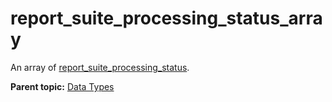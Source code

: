 # report_suite_processing_status_array

An array of [report_suite_processing_status](r_report_suite_processing_status.md#).

**Parent topic:** [Data Types](../data_types/c_datatypes.md)

